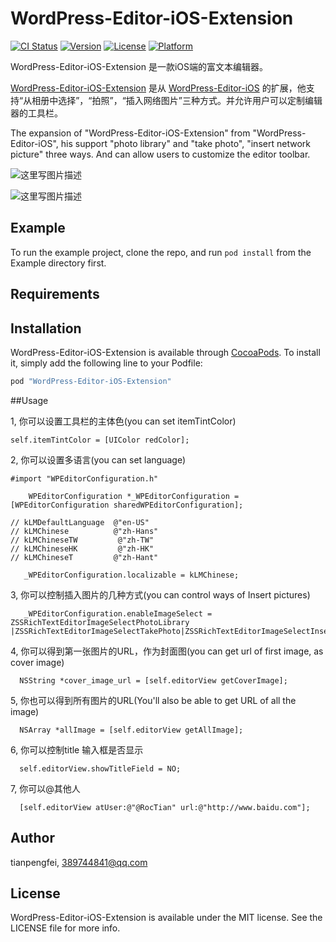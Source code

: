 # WordPress-Editor-iOS-Extension

[![CI Status](http://img.shields.io/travis/tianpengfei/WordPress-Editor-iOS-Extension.svg?style=flat)](https://travis-ci.org/tianpengfei/WordPress-Editor-iOS-Extension)
[![Version](https://img.shields.io/cocoapods/v/WordPress-Editor-iOS-Extension.svg?style=flat)](http://cocoapods.org/pods/WordPress-Editor-iOS-Extension)
[![License](https://img.shields.io/cocoapods/l/WordPress-Editor-iOS-Extension.svg?style=flat)](http://cocoapods.org/pods/WordPress-Editor-iOS-Extension)
[![Platform](https://img.shields.io/cocoapods/p/WordPress-Editor-iOS-Extension.svg?style=flat)](http://cocoapods.org/pods/WordPress-Editor-iOS-Extension)

WordPress-Editor-iOS-Extension 是一款iOS端的富文本编辑器。

[WordPress-Editor-iOS-Extension](https://github.com/pzhtpf/WordPress-Editor-iOS-Extension) 是从 [WordPress-Editor-iOS](https://github.com/wordpress-mobile/WordPress-Editor-iOS)  的扩展，他支持“从相册中选择”，“拍照”，“插入网络图片”三种方式。并允许用户可以定制编辑器的工具栏。

The expansion of "WordPress-Editor-iOS-Extension" from "WordPress-Editor-iOS", his support "photo library" and "take photo", "insert network picture" three ways. And can allow users to customize the editor toolbar.


![这里写图片描述](http://img.blog.csdn.net/20160323164158125)




![这里写图片描述](http://img.blog.csdn.net/20160323165303405)

## Example

To run the example project, clone the repo, and run `pod install` from the Example directory first.

## Requirements

## Installation

WordPress-Editor-iOS-Extension is available through [CocoaPods](http://cocoapods.org). To install
it, simply add the following line to your Podfile:

```ruby
pod "WordPress-Editor-iOS-Extension"
```

##Usage

1, 你可以设置工具栏的主体色(you can set itemTintColor)
     
```
self.itemTintColor = [UIColor redColor];
```

2, 你可以设置多语言(you can set language)
     
```
#import "WPEditorConfiguration.h"

    WPEditorConfiguration *_WPEditorConfiguration = [WPEditorConfiguration sharedWPEditorConfiguration];
    
// kLMDefaultLanguage  @"en-US"
// kLMChinese          @"zh-Hans"
// kLMChineseTW         @"zh-TW"
// kLMChineseHK         @"zh-HK"
// kLMChineseT         @"zh-Hant"
    
   _WPEditorConfiguration.localizable = kLMChinese;
```

3, 你可以控制插入图片的几种方式(you can control ways of Insert pictures)
     
```
   _WPEditorConfiguration.enableImageSelect =   ZSSRichTextEditorImageSelectPhotoLibrary |ZSSRichTextEditorImageSelectTakePhoto|ZSSRichTextEditorImageSelectInsertNetwork;
```

4, 你可以得到第一张图片的URL，作为封面图(you can get url of first image, as cover image)
     
```
  NSString *cover_image_url = [self.editorView getCoverImage];
```

5, 你也可以得到所有图片的URL(You'll also be able to get URL of  all the image)
     
```
  NSArray *allImage = [self.editorView getAllImage];
```

6, 你可以控制title 输入框是否显示
     
```
  self.editorView.showTitleField = NO;
```

7, 你可以@其他人
     
```
  [self.editorView atUser:@"@RocTian" url:@"http://www.baidu.com"];
```

## Author

tianpengfei, 389744841@qq.com

## License

WordPress-Editor-iOS-Extension is available under the MIT license. See the LICENSE file for more info.
